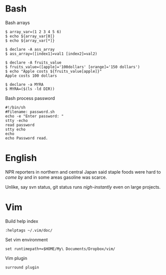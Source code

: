 Bash
====
Bash arrays

    $ array_var=(1 2 3 4 5 6)
    $ echo ${array_var[0]}
    $ echo ${array_var[*]}

    $ declare -A ass_array
    $ ass_array=([index1]=val1 [index2]=val2)

    $ declare -A fruits_value
    $ fruits_value=([apple]='100dollars' [orange]='150 dollars')
    $ echo "Apple costs ${fruits_value[apple]}"
    Apple costs 100 dollars

    $ declare -a MYRA
    $ MYRA=($(ls -ld DIR))

Bash process password

    #!/bin/sh
    #Filename: password.sh
    echo -e "Enter password: "
    stty -echo
    read password
    stty echo
    echo
    echo Password read.


English
====
NPR reporters in northern and central Japan said staple foods were hard to _come
by_ and in some areas gasoline was scarce.

Unlike, say svn status, git status runs _nigh-instantly_ even on large projects. 


Vim
====
Build help index

    :helptags ~/.vim/doc/

Set vim environment

    set runtimepath+=$HOME/My\ Documents/Dropbox/vim/

Vim plugin

    surround plugin

